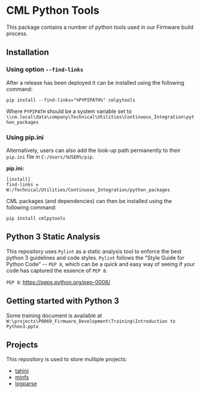 # CML Python Tools

This package contains a number of python tools used in our Firmware build process.

## Installation

### Using option `--find-links`

After a release has been deployed it can be installed using the following command:

```
pip install --find-links="%PYPIPATH%" cmlpytools
```

Where `PYPIPATH` should be a system variable set to `\\cm.local\data\company\Technical\Utilities\Continuous_Integration\python_packages`

### Using pip.ini
Alternatively, users can also add the look-up path permanently to their `pip.ini` file in `C:/Users/%USER%/pip`.

**pip.ini:**
```
[install]
find-links = W:/Technical/Utilities/Continuous_Integration/python_packages
```

CML packages (and dependencies) can then be installed using the following command:

```
pip install cmlpytools
```

## Python 3 Static Analysis
This repository uses `Pylint` as a static analysis tool to enforce the best python 3 guidelines and code styles. `Pylint` follows the "Style Guide for Python Code" -- `PEP 8`, which can be a quick and easy way of seeing if your code has captured the essence of `PEP 8`.

`PEP 8`: https://peps.python.org/pep-0008/

## Getting started with Python 3

Some training document is available at `W:\projects\P0069_Firmware_Development\Training\Introduction to Python3.pptx`

## Projects

This repository is used to store multiple projects:
- [tahini](doc/tahini.md)
- [minfs](doc/minfs.md)
- [logparse](doc/logparse.md)
